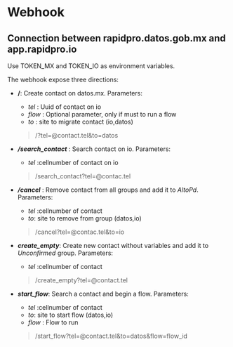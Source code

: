 # Webhook
## Connection between rapidpro.datos.gob.mx and app.rapidpro.io 
Use TOKEN_MX and TOKEN_IO as environment variables. 


The webhook expose three directions:
* **__/__**: Create contact on datos.mx. Parameters:
   * _tel_ : Uuid of contact on io 
   * _flow_ : Optional parameter, only if must to run a flow
   * _to_ : site to migrate contact (io,datos)
   > /?tel=@contact.tel&to=datos

* _**/search_contact**_ : Search contact on io. Parameters:
  * _tel_ :cellnumber of contact on io
  > /search_contact?tel=@contac.tel
  
* _**/cancel**_ : Remove contact from all groups and add it to _AltoPd_. Parameters:
  * _tel_ :cellnumber of contact
  * _to_: site to remove from group (datos,io)
  > /cancel?tel=@contac.tel&to=io
  
* _**create_empty**_: Create new contact without variables and add it to _Unconfirmed_ group. Parameters:
  * _tel_ :cellnumber of contact
  > /create_empty?tel=@contact.tel
  
* _**start_flow**_: Search a contact and begin a flow. Parameters:
  * _tel_ :cellnumber of contact 
  * _to_: site to start flow  (datos,io)
  * _flow_ : Flow to run
  > /start_flow?tel=@contact.tel&to=datos&flow=flow_id
